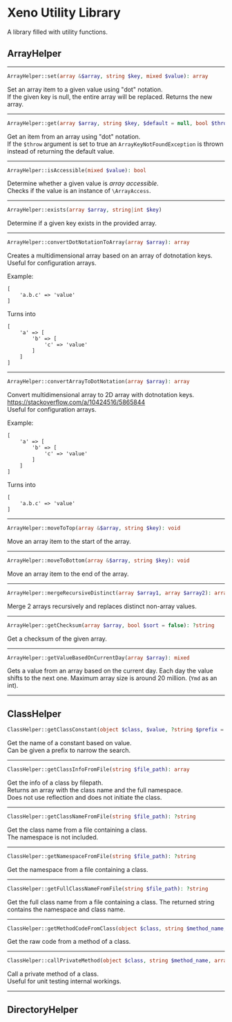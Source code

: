 Xeno Utility Library
====================

A library filled with utility functions.


## ArrayHelper

************************************************************************************************

```php
ArrayHelper::set(array &$array, string $key, mixed $value): array
```
Set an array item to a given value using "dot" notation.  
If the given key is null, the entire array will be replaced.
Returns the new array.

************************************************************************************************

```php
ArrayHelper::get(array $array, string $key, $default = null, bool $throw = false): mixed
```
Get an item from an array using "dot" notation.  
If the `$throw` argument is set to true an `ArrayKeyNotFoundException` is
thrown instead of returning the default value.

************************************************************************************************

```php
ArrayHelper::isAccessible(mixed $value): bool
```
Determine whether a given value is *array accessible*.  
Checks if the value is an instance of `\ArrayAccess`.

************************************************************************************************

```php
ArrayHelper::exists(array $array, string|int $key)
```
Determine if a given key exists in the provided array.

************************************************************************************************

```php
ArrayHelper::convertDotNotationToArray(array $array): array
```
Creates a multidimensional array based on an array of dotnotation keys.  
Useful for configuration arrays.

Example:
```
[
    'a.b.c' => 'value'
]
```
Turns into
```
[
    'a' => [
        'b' => [
            'c' => 'value'
        ]
    ]
]
```

************************************************************************************************

```php
ArrayHelper::convertArrayToDotNotation(array $array): array
```
Convert multidimensional array to 2D array with dotnotation keys.  
https://stackoverflow.com/a/10424516/5865844  
Useful for configuration arrays.

Example:
```
[
    'a' => [
        'b' => [
            'c' => 'value'
        ]
    ]
]
```
Turns into
```
[
    'a.b.c' => 'value'
]
```

************************************************************************************************

```php
ArrayHelper::moveToTop(array &$array, string $key): void
```
Move an array item to the start of the array.

************************************************************************************************

```php
ArrayHelper::moveToBottom(array &$array, string $key): void
```
Move an array item to the end of the array.

************************************************************************************************

```php
ArrayHelper::mergeRecursiveDistinct(array $array1, array $array2): array
```
Merge 2 arrays recursively and replaces distinct non-array values.

************************************************************************************************

```php
ArrayHelper::getChecksum(array $array, bool $sort = false): ?string
```
Get a checksum of the given array.

************************************************************************************************

```php
ArrayHelper::getValueBasedOnCurrentDay(array $array): mixed
```
Gets a value from an array based on the current day.
Each day the value shifts to the next one.
Maximum array size is around 20 million. (`Ymd` as an int).

************************************************************************************************

## ClassHelper

```php
ClassHelper::getClassConstant(object $class, $value, ?string $prefix = null, bool $remove_prefix = true): ?string
```
Get the name of a constant based on value.  
Can be given a prefix to narrow the search.

************************************************************************************************

```php
ClassHelper::getClassInfoFromFile(string $file_path): array
```
Get the info of a class by filepath.  
Returns an array with the class name and the full namespace.  
Does not use reflection and does not initiate the class.

************************************************************************************************

```php
ClassHelper::getClassNameFromFile(string $file_path): ?string
```
Get the class name from a file containing a class.  
The namespace is not included.

************************************************************************************************

```php
ClassHelper::getNamespaceFromFile(string $file_path): ?string
```
Get the namespace from a file containing a class.

************************************************************************************************

```php
ClassHelper::getFullClassNameFromFile(string $file_path): ?string
```
Get the full class name from a file containing a class.
The returned string contains the namespace and class name.

************************************************************************************************

```php
ClassHelper::getMethodCodeFromClass(object $class, string $method_name, bool $include_function_definition = false): ?string
```
Get the raw code from a method of a class.

************************************************************************************************

```php
ClassHelper::callPrivateMethod(object $class, string $method_name, array ...$arguments): mixed
```
Call a private method of a class.  
Useful for unit testing internal workings.

************************************************************************************************

## DirectoryHelper
